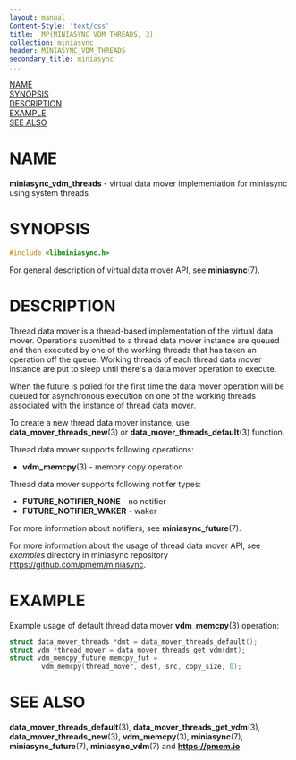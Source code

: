 ```yaml
---
layout: manual
Content-Style: 'text/css'
title: _MP(MINIASYNC_VDM_THREADS, 3)
collection: miniasync
header: MINIASYNC_VDM_THREADS
secondary_title: miniasync
...
```


[comment]: <> (SPDX-License-Identifier: BSD-3-Clause)
[comment]: <> (Copyright 2022, Intel Corporation)

[comment]: <> (miniasync_vdm_threads.3 -- man page for miniasync vdm threads mover API)

[NAME](#name)<br />
[SYNOPSIS](#synopsis)<br />
[DESCRIPTION](#description)<br />
[EXAMPLE](#example)<br />
[SEE ALSO](#see-also)<br />


# NAME #

**miniasync_vdm_threads** - virtual data mover implementation for miniasync using
system threads


# SYNOPSIS #

```c
#include <libminiasync.h>
```

For general description of virtual data mover API, see **miniasync**(7).


# DESCRIPTION #

Thread data mover is a thread-based implementation of the virtual data mover.
Operations submitted to a thread data mover instance are queued and then executed
by one of the working threads that has taken an operation off the queue. Working threads
of each thread data mover instance are put to sleep until there's a data mover operation
to execute.

When the future is polled for the first time the data mover operation will be queued
for asynchronous execution on one of the working threads associated with the instance
of thread data mover.

To create a new thread data mover instance, use **data_mover_threads_new**(3) or
**data_mover_threads_default**(3) function.

Thread data mover supports following operations:

* **vdm_memcpy**(3) - memory copy operation

Thread data mover supports following notifer types:

* **FUTURE_NOTIFIER_NONE** - no notifier
* **FUTURE_NOTIFIER_WAKER** - waker

For more information about notifiers, see **miniasync_future**(7).

For more information about the usage of thread data mover API, see *examples* directory
in miniasync repository <https://github.com/pmem/miniasync>.


# EXAMPLE #

Example usage of default thread data mover **vdm_memcpy**(3) operation:
```c
struct data_mover_threads *dmt = data_mover_threads_default();
struct vdm *thread_mover = data_mover_threads_get_vdm(dmt);
struct vdm_memcpy_future memcpy_fut =
		vdm_memcpy(thread_mover, dest, src, copy_size, 0);
```


# SEE ALSO #

**data_mover_threads_default**(3), **data_mover_threads_get_vdm**(3),
**data_mover_threads_new**(3), **vdm_memcpy**(3),
**miniasync**(7), **miniasync_future**(7),
**miniasync_vdm**(7) and **<https://pmem.io>**
